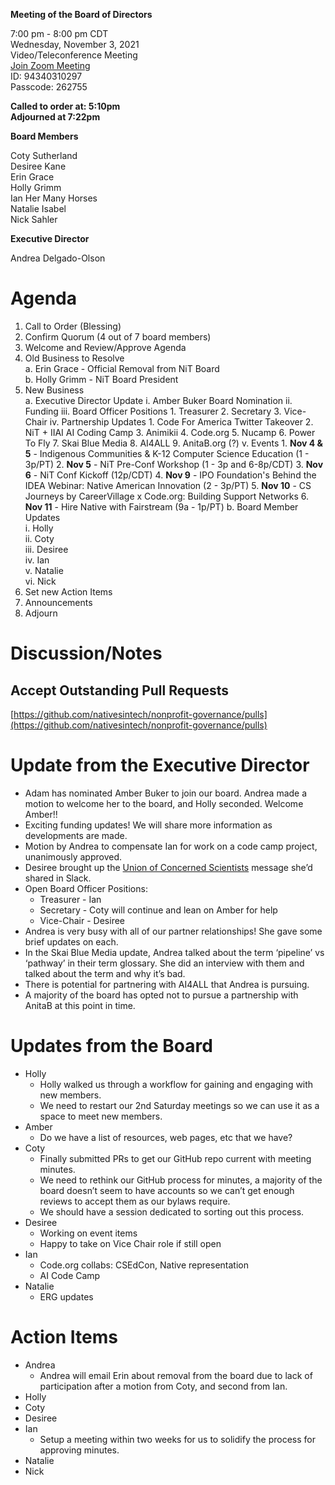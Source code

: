 **Meeting of the Board of Directors**

7:00 pm - 8:00 pm CDT  
Wednesday, November 3, 2021  
Video/Teleconference Meeting  
[Join Zoom Meeting](https://zoom.us/j/94340310297?pwd=YzZwTy91eXJ2RGwwRGYvWXlNK1VRdz09)  
ID: 94340310297  
Passcode: 262755  

**Called to order at: 5:10pm**  
**Adjourned at 7:22pm**

**Board Members**

Coty Sutherland  
Desiree Kane  
Erin Grace  
Holly Grimm  
Ian Her Many Horses  
Natalie Isabel  
Nick Sahler  

**Executive Director**

Andrea Delgado-Olson

# Agenda

1. Call to Order (Blessing)
2. Confirm Quorum (4 out of 7 board members)
3. Welcome and Review/Approve Agenda
4. Old Business to Resolve  
    a. Erin Grace - Official Removal from NiT Board    
    b. Holly Grimm - NiT Board President
5. New Business  
    a. Executive Director Update
        i. Amber Buker Board Nomination
        ii. Funding
        iii. Board Officer Positions
            1. Treasurer
            2. Secretary
            3. Vice-Chair
        iv. Partnership Updates
            1. Code For America Twitter Takeover
            2. NiT + IIAI AI Coding Camp
            3. Animikii
            4. Code.org
            5. Nucamp
            6. Power To Fly
            7. Skai Blue Media
            8. AI4ALL
            9. AnitaB.org (?)
        v. Events
            1. **Nov 4 & 5** - Indigenous Communities & K-12 Computer Science Education (1 - 3p/PT)
            2. **Nov 5** - NiT Pre-Conf Workshop (1 - 3p and 6-8p/CDT)
            3. **Nov 6** - NiT Conf Kickoff (12p/CDT)
            4. **Nov 9** - IPO Foundation's Behind the IDEA Webinar: Native American Innovation (2 - 3p/PT)
            5. **Nov 10** - CS Journeys by CareerVillage x Code.org: Building Support Networks
            6. **Nov 11** - Hire Native with Fairstream (9a - 1p/PT)
    b. Board Member Updates  
        i. Holly  
        ii. Coty  
        iii. Desiree  
        iv. Ian  
        v. Natalie  
        vi. Nick  
6. Set new Action Items
7. Announcements
8. Adjourn

# Discussion/Notes

## Accept Outstanding Pull Requests

[https://github.com/nativesintech/nonprofit-governance/pulls](https://github.com/nativesintech/nonprofit-governance/pulls)

# Update from the Executive Director

* Adam has nominated Amber Buker to join our board. Andrea made a motion to welcome her to the board, and Holly seconded. Welcome Amber!!
* Exciting funding updates! We will share more information as developments are made.
* Motion by Andrea to compensate Ian for work on a code camp project, unanimously approved.
* Desiree brought up the [Union of Concerned Scientists](https://www.ucsusa.org/) message she’d shared in Slack.
* Open Board Officer Positions:
    * Treasurer - Ian
    * Secretary - Coty will continue and lean on Amber for help
    * Vice-Chair - Desiree
* Andrea is very busy with all of our partner relationships! She gave some brief updates on each.
* In the Skai Blue Media update, Andrea talked about the term ‘pipeline’ vs ‘pathway’ in their term glossary. She did an interview with them and talked about the term and why it’s bad.
* There is potential for partnering with AI4ALL that Andrea is pursuing.
* A majority of the board has opted not to pursue a partnership with AnitaB at this point in time.

# Updates from the Board

* Holly
    * Holly walked us through a workflow for gaining and engaging with new members.
    * We need to restart our 2nd Saturday meetings so we can use it as a space to meet new members.
* Amber
    * Do we have a list of resources, web pages, etc that we have?
* Coty
    * Finally submitted PRs to get our GitHub repo current with meeting minutes.
    * We need to rethink our GitHub process for minutes, a majority of the board doesn’t seem to have accounts so we can’t get enough reviews to accept them as our bylaws require.
    * We should have a session dedicated to sorting out this process.
* Desiree
    * Working on event items
    * Happy to take on Vice Chair role if still open
* Ian
    * Code.org collabs: CSEdCon, Native representation
    * AI Code Camp
* Natalie
    * ERG updates

# Action Items

* Andrea
    * Andrea will email Erin about removal from the board due to lack of participation after a motion from Coty, and second from Ian.
* Holly
* Coty
* Desiree
* Ian
    * Setup a meeting within two weeks for us to solidify the process for approving minutes.
* Natalie
* Nick
